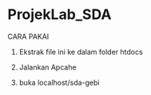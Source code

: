 # ProjekLab_SDA

CARA PAKAI

1. Ekstrak file ini ke dalam folder htdocs

2. Jalankan Apcahe

3. buka localhost/sda-gebi
